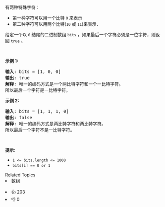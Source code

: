 <p>有两种特殊字符：</p>

<ul>
	<li>第一种字符可以用一个比特&nbsp;<code>0</code>&nbsp;来表示</li>
	<li>第二种字符可以用两个比特(<code>10</code>&nbsp;或&nbsp;<code>11</code>)来表示、</li>
</ul>

<p>给定一个以 <code>0</code> 结尾的二进制数组&nbsp;<code>bits</code>&nbsp;，如果最后一个字符必须是一位字符，则返回 <code>true</code> 。</p>

<p>&nbsp;</p>

<p><strong>示例&nbsp;1:</strong></p>

<pre>
<strong>输入:</strong> bits = [1, 0, 0]
<strong>输出:</strong> true
<strong>解释:</strong> 唯一的编码方式是一个两比特字符和一个一比特字符。
所以最后一个字符是一比特字符。
</pre>

<p><strong>示例&nbsp;2:</strong></p>

<pre>
<strong>输入:</strong> bits = [1, 1, 1, 0]
<strong>输出:</strong> false
<strong>解释:</strong> 唯一的编码方式是两比特字符和两比特字符。
所以最后一个字符不是一比特字符。
</pre>

<p>&nbsp;</p>

<p><strong>提示:</strong></p>

<ul>
	<li><code>1 &lt;= bits.length &lt;= 1000</code></li>
	<li><code>bits[i] == 0 or 1</code></li>
</ul>
<div><div>Related Topics</div><div><li>数组</li></div></div><br><div><li>👍 203</li><li>👎 0</li></div>